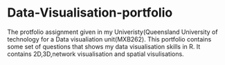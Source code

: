 # Data-Visualisation-portfolio
The protfolio assignment given in my Univeristy(Queensland University of technology for a Data visualiation unit(MXB262). This portfolio contains some set of questions that shows my data visualisation skills in R. It contains 2D,3D,network visualisation and spatial visulisations.
